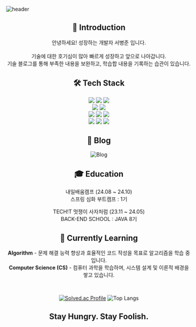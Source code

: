 ![header](https://capsule-render.vercel.app/api?type=slice&height=200&color=gradient&fontSize=40&fontAlignY=25&&descAlignY=42&text=Welcome%20to%20My%20GitHub&desc=I`m%20a%20Server%20Developer&fontAlign=70&descAlign=70&rotate=13)

<div align="center">

## 👋 Introduction
안녕하세요! 성장하는 개발자 서병준 입니다. <br> <br>
기술에 대한 호기심이 많아 빠르게 성장하고 앞으로 나아갑니다. <br>
기술 블로그를 통해 부족한 내용을 보완하고, 학습합 내용을 기록하는 습관이 있습니다.

## 🛠 Tech Stack
<img src="https://img.shields.io/badge/Java-007396?style=for-the-badge&logo=OpenJDK&logoColor=white">
<img src="https://img.shields.io/badge/Spring-6DB33F?style=for-the-badge&logo=spring&logoColor=white">
<img src="https://img.shields.io/badge/Spring%20Boot-6DB33F?style=for-the-badge&logo=spring-boot&logoColor=white">
<br>

<img src="https://img.shields.io/badge/MySQL-4479A1?style=for-the-badge&logo=mysql&logoColor=white">
<img src="https://img.shields.io/badge/PostgreSQL-336791?style=for-the-badge&logo=postgresql&logoColor=white">
<br>

<img src="https://img.shields.io/badge/Docker-2496ED?style=for-the-badge&logo=docker&logoColor=white">
<img src="https://img.shields.io/badge/Kafka-231F20?style=for-the-badge&logo=apache-kafka&logoColor=white">
<img src="https://img.shields.io/badge/Redis-DC382D?style=for-the-badge&logo=redis&logoColor=white">
<br>

<img src="https://img.shields.io/badge/Amazon%20RDS-527FFF?style=for-the-badge&logo=amazon-rds&logoColor=white">
<img src="https://img.shields.io/badge/Amazon%20EC2-FF9900?style=for-the-badge&logo=Amazon%20EC2&logoColor=white">
<img src="https://img.shields.io/badge/Amazon%20S3-569A31?style=for-the-badge&logo=Amazon%20S3&logoColor=white">


## 📝 Blog
![Blog](https://img.shields.io/badge/HappyCoding-DC382D?style=for-the-badge&logo=tistory&logoColor=white&color=6DB33F&label=Story&labelColor=DC382D)


## 🎓 Education
내일배움캠프 (24.08 ~ 24.10) <br>
스프링 심화 부트캠프 : 1기

TECH!T 멋쟁이 사자처럼 (23.11 ~ 24.05) <br>
BACK-END SCHOOL : JAVA 8기

## 🌱 Currently Learning
**Algorithm** - 문제 해결 능력 향상과 효율적인 코드 작성을 목표로 알고리즘을 학습 중입니다.  
**Computer Science (CS)** - 컴퓨터 과학을 학습하며, 시스템 설계 및 이론적 배경을 쌓고 있습니다.

<br>

[![Solved.ac Profile](http://mazassumnida.wtf/api/v2/generate_badge?boj=mad_scientist)](https://solved.ac/mad_scientist/)
![Top Langs](https://github-readme-stats.vercel.app/api/top-langs/?username=mad-cost&layout=compact)

<h2 style="text-decoration: none;">Stay Hungry. Stay Foolish.</h2>
</div>
